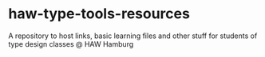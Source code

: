 # haw-type-tools-resources
A repository to host links, basic learning files and other stuff for students of type design classes @ HAW Hamburg
